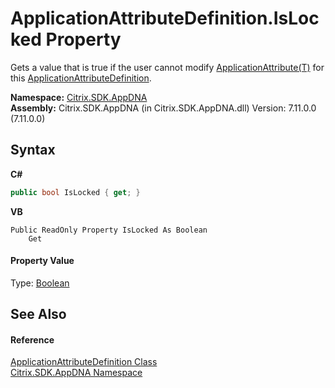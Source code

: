 # ApplicationAttributeDefinition.IsLocked Property 
 

Gets a value that is true if the user cannot modify <a href="529cb627-fa5f-f15d-bd94-791d13cdb876">ApplicationAttribute(T)</a> for this <a href="6abacc77-38ad-8572-e2dd-e6f19ca0f74c">ApplicationAttributeDefinition</a>.

**Namespace:**&nbsp;[Citrix.SDK.AppDNA](index.md)<br />**Assembly:**&nbsp;Citrix.SDK.AppDNA (in Citrix.SDK.AppDNA.dll) Version: 7.11.0.0 (7.11.0.0)

## Syntax

**C#**
```csharp
public bool IsLocked { get; }
```

**VB**
```vbnet
Public ReadOnly Property IsLocked As Boolean
	Get
```


#### Property Value
Type: <a href="http://msdn2.microsoft.com/en-us/library/a28wyd50" target="_blank">Boolean</a>

## See Also


#### Reference
<a href="6abacc77-38ad-8572-e2dd-e6f19ca0f74c">ApplicationAttributeDefinition Class</a><br /><a href="fe2d265b-410b-8b11-1eb4-a790e0b062bf">Citrix.SDK.AppDNA Namespace</a><br />